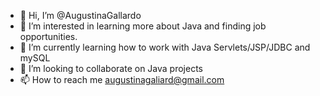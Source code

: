 - 👋 Hi, I’m @AugustinaGallardo
- 👀 I’m interested in learning more about Java and finding job opportunities.
- 🌱 I’m currently learning how to work with Java Servlets/JSP/JDBC and mySQL
- 💞️ I’m looking to collaborate on Java projects 
- 📫 How to reach me augustinagaliard@gmail.com

<!---
AugustinaGallardo/AugustinaGallardo is a ✨ special ✨ repository because its `README.md` (this file) appears on your GitHub profile.
You can click the Preview link to take a look at your changes.
--->
